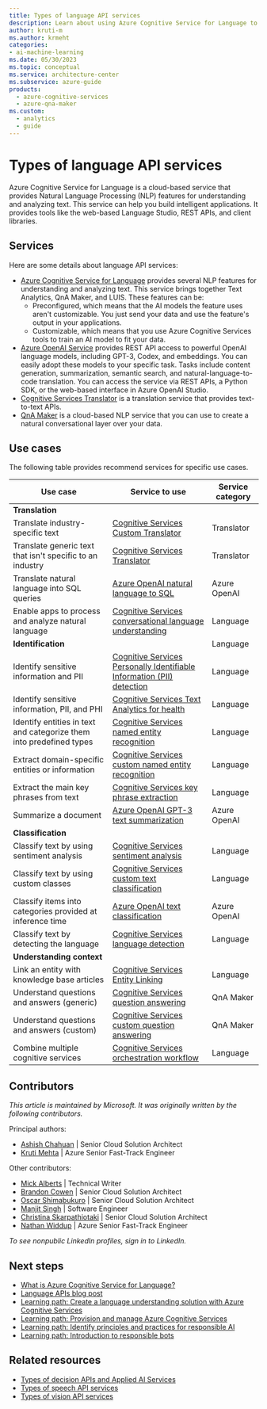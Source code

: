 ```yaml
---
title: Types of language API services
description: Learn about using Azure Cognitive Service for Language to understand and analyze text. Learn which service to use for a specific use case. 
author: kruti-m
ms.author: krmeht
categories: 
- ai-machine-learning
ms.date: 05/30/2023
ms.topic: conceptual
ms.service: architecture-center
ms.subservice: azure-guide
products:
  - azure-cognitive-services
  - azure-qna-maker
ms.custom:
  - analytics
  - guide
---
```


# Types of language API services

Azure Cognitive Service for Language is a cloud-based service that provides Natural Language Processing (NLP) features for understanding and analyzing text. This service can help you build intelligent applications. It provides tools like the web-based Language Studio, REST APIs, and client libraries.

## Services

Here are some details about language API services: 

- [Azure Cognitive Service for Language](/azure/cognitive-services/language-service/overview) provides several NLP features for understanding and analyzing text. This service brings together Text Analytics, QnA Maker, and LUIS. These features can be:
  - Preconfigured, which means that the AI models the feature uses aren't customizable. You just send your data and use the feature's output in your applications.
  - Customizable, which means that you use Azure Cognitive Services tools to train an AI model to fit your data.
- [Azure OpenAI Service](/azure/cognitive-services/openai/) provides REST API access to powerful OpenAI language models, including GPT-3, Codex, and embeddings. You can easily adopt these models to your specific task. Tasks include content generation, summarization, semantic search, and natural-language-to-code translation. You can access the service via REST APIs, a Python SDK, or the web-based interface in Azure OpenAI Studio.
- [Cognitive Services Translator](/azure/cognitive-services/translator/translator-overview) is a translation service that provides text-to-text APIs.
- [QnA Maker](/azure/cognitive-services/qnamaker/overview/overview) is a cloud-based NLP service that you can use to create a natural conversational layer over your data.

## Use cases

The following table provides recommend services for specific use cases.

| Use case | Service to use | Service category |
|----------|-----------------|---|
|**Translation**| | |
|Translate industry-specific text|[Cognitive Services Custom Translator](/azure/cognitive-services/translator/custom-translator/overview)| Translator |
|Translate generic text that isn't specific to an industry|[Cognitive Services  Translator](/azure/cognitive-services/translator/text-translation-overview)| Translator |
|Translate natural language into SQL queries|[Azure OpenAI natural language to SQL](/azure/cognitive-services/openai/how-to/work-with-code#explaining-an-sql-query)| Azure OpenAI |
|Enable apps to process and analyze natural language|[Cognitive Services conversational language understanding](/azure/cognitive-services/language-service/conversational-language-understanding/overview)| Language |
|**Identification**|| Language |
|Identify sensitive information and PII|[Cognitive Services Personally Identifiable Information (PII) detection](/azure/cognitive-services/language-service/personally-identifiable-information/overview)| Language |
|Identify sensitive information, PII, and PHI|[Cognitive Services Text Analytics for health](/azure/cognitive-services/language-service/text-analytics-for-health/overview)| Language |
|Identify entities in text and categorize them into predefined types|[Cognitive Services named entity recognition](/azure/cognitive-services/language-service/named-entity-recognition/overview)| Language |
|Extract domain-specific entities or information | [Cognitive Services custom named entity recognition](/azure/cognitive-services/language-service/custom-named-entity-recognition/overview) | Language |
|Extract the main key phrases from text |[Cognitive Services key phrase extraction](/azure/cognitive-services/language-service/key-phrase-extraction/overview)| Language |
|Summarize a document|[Azure OpenAI GPT-3 text summarization](/azure/cognitive-services/openai/quickstart#try-text-summarization)| Azure OpenAI |
|**Classification**||  |
| Classify text by using sentiment analysis | [Cognitive Services sentiment analysis](/azure/cognitive-services/language-service/sentiment-opinion-mining/quickstart) | Language |
| Classify text by using custom classes | [Cognitive Services custom text classification](/azure/cognitive-services/language-service/custom-text-classification/quickstart)| Language |
| Classify items into categories provided at inference time | [Azure OpenAI text classification](/azure/cognitive-services/openai/how-to/completions#classification) | Azure OpenAI |
| Classify text by detecting the language | [Cognitive Services language detection](/azure/cognitive-services/language-service/language-detection/overview) | Language |
| **Understanding context** | | |
|Link an entity with knowledge base articles | [Cognitive Services Entity Linking](/azure/search/cognitive-search-skill-entity-linking-v3) | Language |
| Understand questions and answers (generic) | [Cognitive Services question answering](/azure/cognitive-services/language-service/question-answering/overview) | QnA Maker |
| Understand questions and answers (custom) | [Cognitive Services custom question answering](/azure/cognitive-services/language-service/question-answering/overview) | QnA Maker |
| Combine multiple cognitive services | [Cognitive Services orchestration workflow](/azure/cognitive-services/language-service/orchestration-workflow/overview) | Language |

## Contributors

*This article is maintained by Microsoft. It was originally written by the following contributors.*

Principal authors:

- [Ashish Chahuan](https://www.linkedin.com/in/a69171115/) | Senior Cloud Solution Architect
- [Kruti Mehta](https://www.linkedin.com/in/thekrutimehta) | Azure Senior Fast-Track Engineer

Other contributors:

- [Mick Alberts](https://www.linkedin.com/in/mick-alberts-a24a1414/) | Technical Writer 
- [Brandon Cowen](https://www.linkedin.com/in/brandon-cowen-1658211b/) | Senior Cloud Solution Architect
- [Oscar Shimabukuro](https://www.linkedin.com/in/oscarshk/) | Senior Cloud Solution Architect
- [Manjit Singh](https://www.linkedin.com/in/manjit-singh-0b922332) | Software Engineer
- [Christina Skarpathiotaki](https://www.linkedin.com/in/christinaskarpathiotaki/) | Senior Cloud Solution Architect
- [Nathan Widdup](https://www.linkedin.com/in/nwiddup) | Azure Senior Fast-Track Engineer

 *To see nonpublic LinkedIn profiles, sign in to LinkedIn.*

## Next steps

- [What is Azure Cognitive Service for Language?](/azure/cognitive-services/language-service/overview)
- [Language APIs blog post](https://techcommunity.microsoft.com/t5/fasttrack-for-azure/azure-cognitive-services-language-api-s-azure-ai-applied/ba-p/3514278)
- [Learning path: Create a language understanding solution with Azure Cognitive Services](/training/paths/create-language-solution-azure-cognitive-services/)
- [Learning path: Provision and manage Azure Cognitive Services](/training/paths/provision-manage-azure-cognitive-services)
- [Learning path: Identify principles and practices for responsible AI](/training/paths/responsible-ai-business-principles/)
- [Learning path: Introduction to responsible bots](/training/modules/responsible-bots-introduction/)

## Related resources

- [Types of decision APIs and Applied AI Services](decision-applied-ai.md)
- [Types of speech API services](speech-api.md)
- [Types of vision API services](vision-api.md)